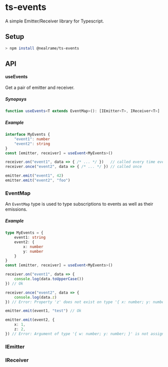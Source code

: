 # ts-events

A simple Emitter/Receiver library for Typescript.

## Setup

```sh
> npm install @nealrame/ts-events
```

## API

#### useEvents
Get a pair of emitter and receiver.

##### Synopsys
```ts
function useEvents<T extends EventMap>(): [IEmitter<T>, IReceiver<T>]
```

##### Example
```ts
interface MyEvents {
    "event1": number
    "event2": string
}
const [emitter, receiver] = useEvent<MyEvents>()

receiver.on("event1", data => { /* ... */ })   // called every time event1 is emitted
receiver.once("event2", data => { /* ... */ }) // called once

emitter.emit("event1", 42)
emitter.emit("event2", "foo")
```

### EventMap
An `EventMap` type is used to type subscriptions to events as well as their
emissions.

##### Example
```ts
type MyEvents = {
    event1: string
    event2: {
        x: number
        y: number
    }
}
const [emitter, receiver] = useEvent<MyEvents>()

receiver.on("event1", data => {
    console.log(data.toUpperCase())
}) // Ok

receiver.once("event2", data => {
    console.log(data.z)
}) // Error: Property 'z' does not exist on type '{ x: number; y: number; }'.

emitter.emit(event1, "test") // Ok

emitter.emit(event2, {
    x: 1,
    z: 2,
}) // Error: Argument of type '{ w: number; y: number; }' is not assignable to parameter of type '{ x: number; y: number; }'
```

### IEmitter


### IReceiver